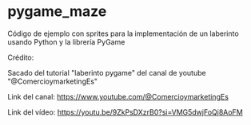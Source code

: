 # pygame_maze
Código de ejemplo con sprites para la implementación de un laberinto usando Python y la librería PyGame

Crédito:

Sacado del tutorial "laberinto pygame" del canal de youtube "@ComercioymarketingEs"

Link del canal: https://www.youtube.com/@ComercioymarketingEs

Link del vídeo: https://youtu.be/9ZkPsDXzrB0?si=VMG5dwjFoQj8AoFM
